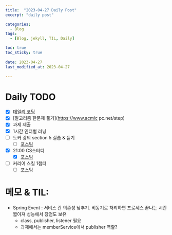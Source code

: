 ```yaml
---
title:  "2023-04-27 Daily Post"
excerpt: "daily post"

categories:
  - Blog
tags:
  - [Blog, jekyll, TIL, Daily]

toc: true
toc_sticky: true
 
date: 2023-04-27
last_modified_at: 2023-04-27

---
```


# Daily TODO

- [x] [데일리 코딩](https://urclass.codestates.com/classroom/33)
- [x] [알고리즘 한문제 풀기](https://www.acmic pc.net/step)
- [x] 과제 제출
- [x] 1시간 인터벌 러닝
- [ ] 도커 강의 section 5 실습 & 듣기
	- [ ] [포스팅](https://yelm-212.github.io/docker_k8s/docker-section5/)
- [x] 21:00 CS스터디
	- [x] [포스팅](https://yelm-212.github.io/db/database-04/)
- [ ] 커리어 스킬 1챕터
	- [ ] 포스팅

# 메모 & TIL: 

- Spring Event : 서비스 간 의존성 낮추기. 비동기로 처리하면 프로세스 끝나는 시간 짧아져 성능에서 장점도 보유
	- class, publisher, listener 필요
	- 과제에서는 memberService에서 publisher 역할?


